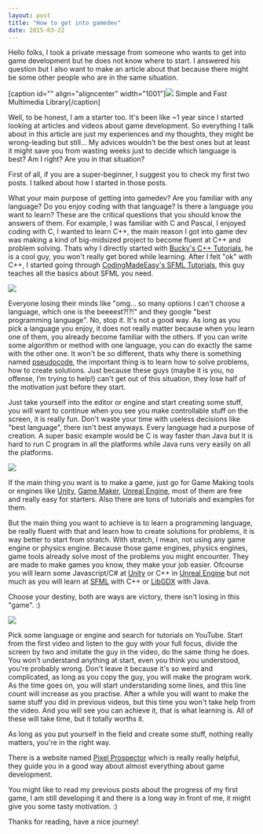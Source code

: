 ```yaml
---
layout: post
title: "How to get into gamedev"
date: 2015-03-22
---
```


Hello folks, I took a private message from someone who wants to get into game development but he does not know where to start. I answered his question but I also want to make an article about that because there might be some other people who are in the same situation. 

\[caption id="" align="aligncenter" width="1001"\]![](http://www.sfml-dev.org/download/goodies/sfml-logo-big.png) Simple and Fast Multimedia Library\[/caption\] 

Well, to be honest, I am a starter too. It's been like ~1 year since I started looking at articles and videos about game development. So everything I talk about in this article are just my experiences and my thoughts, they might be wrong-leading but still... My advices wouldn't be the best ones but at least it might save you from wasting weeks just to decide which language is best? Am I right? Are you in that situation?  

First of all, if you are a super-beginner, I suggest you to check my first two posts. I talked about how I started in those posts. 

What your main purpose of getting into gamedev? Are you familiar with any language? Do you enjoy coding with that language? Is there a language you want to learn? These are the critical questions that you should know the answers of them. For example, I was familiar with C and Pascal, I enjoyed coding with C, I wanted to learn C++, the main reason I got into game dev was making a kind of big-midsized project to become fluent at C++ and problem solving. Thats why I directly started with [Bucky's C++ Tutorials](https://www.youtube.com/watch?v=tvC1WCdV1XU&list=PLAE85DE8440AA6B83), he is a cool guy, you won't really get bored while learning. After I felt "ok" with C++, I started going through [CodingMadeEasy's SFML Tutorials](https://www.youtube.com/playlist?list=PLHJE4y54mpC5j_x90UkuoMZOdmmL9-_rg), this guy teaches all the basics about SFML you need. 

![](https://s3.amazonaws.com/ksr/assets/001/050/370/a1f0120f9205890054d73292a7bdc010_large.png?1381463534) 

Everyone losing their minds like "omg... so many options I can't choose a language, which one is the beeeest?!?!" and they google "best programming language". No, stop it. It's not a good way. As long as you pick a language you enjoy, it does not really matter because when you learn one of them, you already become familiar with the others. If you can write some algorithm or method with one language, you can do exactly the same with the other one. It won't be so different, thats why there is something named [pseudocode](http://en.wikipedia.org/wiki/Pseudocode), the important thing is to learn how to solve problems, how to create solutions. Just because these guys (maybe it is you, no offense, I’m trying to help!) can't get out of this situation, they lose half of the motivation just before they start. 

Just take yourself into the editor or engine and start creating some stuff, you will want to continue when you see you make controllable stuff on the screen, it is really fun. Don't waste your time with useless decisions like "best language", there isn't best anyways. Every language had a purpose of creation. A super basic example would be C is way faster than Java but it is hard to run C program in all the platforms while Java runs very easily on all the platforms. 

![](http://forum.unity3d.com/attachments/logo-titled-png.16698/) 

If the main thing you want is to make a game, just go for Game Making tools or engines like [Unity](http://unity3d.com/5), [Game Maker](https://www.yoyogames.com/studio), [Unreal Engine](https://www.unrealengine.com/what-is-unreal-engine-4), most of them are free and really easy for starters. Also there are tons of tutorials and examples for them. 

But the main thing you want to achieve is to learn a programming language, be really fluent with that and learn how to create solutions for problems, it is way better to start from stratch. With stratch, I mean, not using any game engine or physics engine. Because those game engines, physics engines, game tools already solve most of the problems you might encounter. They are made to make games you know, they make your job easier. Ofcourse you will learn some Javascript/C# at [Unity](http://unity3d.com/5) or C++ in [Unreal Engine](https://www.unrealengine.com/what-is-unreal-engine-4) but not much as you will learn at [SFML](http://www.sfml-dev.org/) with C++ or [LibGDX](http://libgdx.badlogicgames.com/) with Java. 

Choose your destiny, both are ways are victory, there isn't losing in this "game". :) 

![](http://d2oah9q9xdinv5.cloudfront.net/images/engines/1/1/481/libGDX-RedGlossyNoReflection.png) 

Pick some language or engine and search for tutorials on YouTube. Start from the first video and listen to the guy with your full focus, divide the screen by two and imitate the guy in the video, do the same thing he does. You won't understand anything at start, even you think you understood, you're probably wrong. Don't leave it because it's so weird and complicated, as long as you copy the guy, you will make the program work. As the time goes on, you will start understanding some lines, and this line count will increase as you practise. After a while you will want to make the same stuff you did in previous videos, but this time you won't take help from the video. And you will see you can achieve it, that is what learning is. All of these will take time, but it totally worths it. 

As long as you put yourself in the field and create some stuff, nothing really matters, you're in the right way. 

There is a website named [Pixel Prospector](http://www.pixelprospector.com/) which is really really helpful, they guide you in a good way about almost everything about game development. 

You might like to read my previous posts about the progress of my first game, I am still developing it and there is a long way in front of me, it might give you some tasty motivation. :) 

Thanks for reading, have a nice journey!